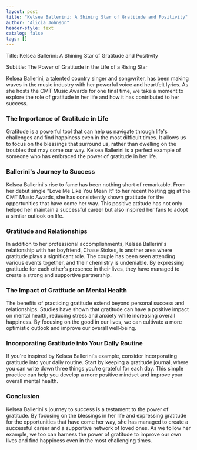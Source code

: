 ```yaml
---
layout: post
title: "Kelsea Ballerini: A Shining Star of Gratitude and Positivity"
author: "Alicia Johnson"
header-style: text
catalog: false
tags: []
---
```


Title: Kelsea Ballerini: A Shining Star of Gratitude and Positivity

Subtitle: The Power of Gratitude in the Life of a Rising Star

Kelsea Ballerini, a talented country singer and songwriter, has been making waves in the music industry with her powerful voice and heartfelt lyrics. As she hosts the CMT Music Awards for one final time, we take a moment to explore the role of gratitude in her life and how it has contributed to her success.

### The Importance of Gratitude in Life

Gratitude is a powerful tool that can help us navigate through life's challenges and find happiness even in the most difficult times. It allows us to focus on the blessings that surround us, rather than dwelling on the troubles that may come our way. Kelsea Ballerini is a perfect example of someone who has embraced the power of gratitude in her life.

### Ballerini's Journey to Success

Kelsea Ballerini's rise to fame has been nothing short of remarkable. From her debut single "Love Me Like You Mean It" to her recent hosting gig at the CMT Music Awards, she has consistently shown gratitude for the opportunities that have come her way. This positive attitude has not only helped her maintain a successful career but also inspired her fans to adopt a similar outlook on life.

### Gratitude and Relationships

In addition to her professional accomplishments, Kelsea Ballerini's relationship with her boyfriend, Chase Stokes, is another area where gratitude plays a significant role. The couple has been seen attending various events together, and their chemistry is undeniable. By expressing gratitude for each other's presence in their lives, they have managed to create a strong and supportive partnership.

### The Impact of Gratitude on Mental Health

The benefits of practicing gratitude extend beyond personal success and relationships. Studies have shown that gratitude can have a positive impact on mental health, reducing stress and anxiety while increasing overall happiness. By focusing on the good in our lives, we can cultivate a more optimistic outlook and improve our overall well-being.

### Incorporating Gratitude into Your Daily Routine

If you're inspired by Kelsea Ballerini's example, consider incorporating gratitude into your daily routine. Start by keeping a gratitude journal, where you can write down three things you're grateful for each day. This simple practice can help you develop a more positive mindset and improve your overall mental health.

### Conclusion

Kelsea Ballerini's journey to success is a testament to the power of gratitude. By focusing on the blessings in her life and expressing gratitude for the opportunities that have come her way, she has managed to create a successful career and a supportive network of loved ones. As we follow her example, we too can harness the power of gratitude to improve our own lives and find happiness even in the most challenging times.